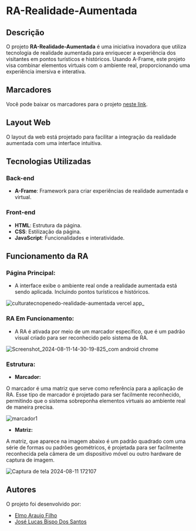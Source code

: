 # RA-Realidade-Aumentada

## Descrição
O projeto **RA-Realidade-Aumentada** é uma iniciativa inovadora que utiliza tecnologia de realidade aumentada para enriquecer a experiência dos visitantes em pontos turísticos e históricos. Usando A-Frame, este projeto visa combinar elementos virtuais com o ambiente real, proporcionando uma experiência imersiva e interativa.

## Marcadores
Você pode baixar os marcadores para o projeto [neste link](https://mega.nz/folder/8TtlmR5Y#EIh4p5lbGxSa5_mnfsDIdA).

## Layout Web
O layout da web está projetado para facilitar a integração da realidade aumentada com uma interface intuitiva.

## Tecnologias Utilizadas
### Back-end
- **A-Frame**: Framework para criar experiências de realidade aumentada e virtual.

### Front-end
- **HTML**: Estrutura da página.
- **CSS**: Estilização da página.
- **JavaScript**: Funcionalidades e interatividade.

## Funcionamento da RA  
### **Página Principal:**
- A interface exibe o ambiente real onde a realidade aumentada está sendo aplicada. Incluindo pontos turísticos e históricos.

![culturatecnopenedo-realidade-aumentada vercel app_](https://github.com/JoseeLucass/RA-Realidade-Amentada/assets/131500108/3ed94052-b628-4ee0-b1ac-9691c6044423)

### **RA Em Funcionamento:**
- A RA é ativada por meio de um marcador específico, que é um padrão visual criado para ser reconhecido pelo sistema de RA. 

![Screenshot_2024-08-11-14-30-19-825_com android chrome](https://github.com/user-attachments/assets/a686dc50-5575-4000-9706-eab171109c47)

### **Estrutura:** 

- **Marcador:**

O marcador  é uma matriz que serve como referência para a aplicação de RA. Esse tipo de marcador é projetado para ser facilmente reconhecido, permitindo que o sistema sobreponha elementos virtuais ao ambiente real de maneira precisa.
  
![marcador1](https://github.com/user-attachments/assets/39a72f27-09a2-438b-980e-c0bfe12715c1)

- **Matriz:**

A matriz, que aparece na imagem abaixo é um padrão quadrado com uma série de formas ou padrões geométricos, é projetada para ser facilmente reconhecida pela câmera de um dispositivo móvel ou outro hardware de captura de imagem.

![Captura de tela 2024-08-11 172107](https://github.com/user-attachments/assets/d5815bf6-5685-48db-bb29-81d5a21203d3)

## Autores
O projeto foi desenvolvido por:

- [Elmo Araujo Filho](https://github.com/elmoaraujo)
- [José Lucas Bispo Dos Santos](https://github.com/JoseeLucass)



